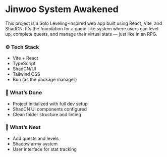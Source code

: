 # Jinwoo System Awakened

This project is a Solo Leveling-inspired web app built using React, Vite, and ShadCN. It's the foundation for a game-like system where users can level up, complete quests, and manage their virtual stats — just like in an RPG.

### ⚙️ Tech Stack
- Vite + React
- TypeScript
- ShadCN/UI
- Tailwind CSS
- Bun (as the package manager)

### 🔧 What’s Done
- Project initialized with full dev setup
- ShadCN UI components configured
- Clean folder structure and linting

### 🚀 What’s Next
- Add quests and levels
- Shadow army system
- User interface for stat tracking
